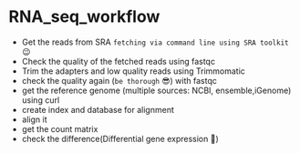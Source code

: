 # RNA_seq_workflow
- Get the reads from SRA `fetching via command line using SRA toolkit` :wink:
- Check the quality of the fetched reads using fastqc
- Trim the adapters and low quality reads using Trimmomatic
- check the quality again (`be thorough` :sunglasses:) with fastqc
- get the reference genome (multiple sources: NCBI, ensemble,iGenome) using curl
- create index and database for alignment
- align it
- get the count matrix
- check the difference(Differential gene expression :mag_right:)
